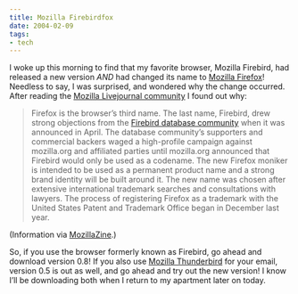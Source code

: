 ```yaml
---
title: Mozilla Firebirdfox
date: 2004-02-09
tags:
- tech
---
```

I woke up this morning to find that my favorite browser, Mozilla Firebird, had released a new version *AND* had changed its name to [Mozilla Firefox](http://www.mozilla.org/products/firefox)! Needless to say, I was surprised, and wondered why the change occurred. After reading the [Mozilla Livejournal community](http://livejournal.com/users/mozilla) I found out why:

>Firefox is the browser’s third name. The last name, Firebird, drew strong objections from the [Firebird database community](http://www.firebirdsql.org) when it was announced in April. The database community’s supporters and commercial backers waged a high-profile campaign against mozilla.org and affiliated parties until mozilla.org announced that Firebird would only be used as a codename. The new Firefox moniker is intended to be used as a permanent product name and a strong brand identity will be built around it. The new name was chosen after extensive international trademark searches and consultations with lawyers. The process of registering Firefox as a trademark with the United States Patent and Trademark Office began in December last year.

(Information via [MozillaZine](https://mozillazine.org).)

So, if you use the browser formerly known as Firebird, go ahead and download version 0.8! If you also use [Mozilla Thunderbird](https://www.mozilla.org/products/thunderbird) for your email, version 0.5 is out as well, and go ahead and try out the new version! I know I’ll be downloading both when I return to my apartment later on today.
